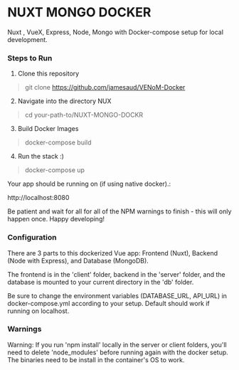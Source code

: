 # NUXT MONGO DOCKER 
Nuxt , VueX, Express, Node, Mongo with Docker-compose setup for local development.

### Steps to Run

1. Clone this repository

> git clone https://github.com/jamesaud/VENoM-Docker

2. Navigate into the directory NUX

> cd your-path-to/NUXT-MONGO-DOCKR

3. Build Docker Images

> docker-compose build

4. Run the stack :)

> docker-compose up

Your app should be running on (if using native docker).: 

http://localhost:8080

Be patient and wait for all for all of the NPM warnings to finish - this will only happen once. Happy developing! 


### Configuration

There are 3 parts to this dockerized Vue app: Frontend (Nuxt), Backend (Node with Express), and Database (MongoDB).

The frontend is in the 'client' folder, backend in the 'server' folder, and the database is mounted to your current directory in the 'db' folder. 

Be sure to change the environment variables (DATABASE_URL, API_URL) in docker-compose.yml according to your setup. Default should work if running on localhost.


### Warnings

Warning: If you run 'npm install' locally in the server or client folders, you'll need to delete 'node_modules' before running again with the docker setup. The binaries need to be install in the container's OS to work.



